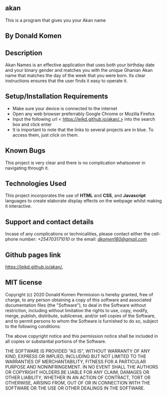 ## akan
This is a program that gives you your Akan name
## By Donald Komen

## Description
Akan Names is an effective application that uses both your birthday date and your binary gender and matches you with the unique Ghanian Akan name that matches the day of the week that you were born. Its clear instructions ensures that the user finds it easy to operate it.

## Setup/Installation Requirements
* Make sure your device is connected to the internet
* Open any web browser preferrably Google Chrome or Mozilla Firefox
* Input the following url < https://leikd.github.io/akan/.> into the search box and click enter
* It is important to note that the links to several projects are in blue. To access them, just click on them.

## Known Bugs
This project is very clear and there is no complication whatsoever in navigating through it.
## Technologies Used
This project incorporates the use of **HTML** and **CSS**, and **Javascript** languages to create elaborate display effects on the webpage whilst making it interactive.
## Support and contact details
Incase of any complications or technicalities, please contact either the cell-phone number: *+254703171010* or the email: *dkomen180@gmail.com*

## Github pages link
  <https://leikd.github.io/akan/.>


## MIT license

Copyright (c) 2020 Donald Komen
Permission is hereby granted, free of charge, to any person obtaining a copy
of this software and associated documentation files (the "Software"), to deal
in the Software without restriction, including without limitation the rights
to use, copy, modify, merge, publish, distribute, sublicense, and/or sell
copies of the Software, and to permit persons to whom the Software is
furnished to do so, subject to the following conditions:

The above copyright notice and this permission notice shall be included in all
copies or substantial portions of the Software.

THE SOFTWARE IS PROVIDED "AS IS", WITHOUT WARRANTY OF ANY KIND, EXPRESS OR
IMPLIED, INCLUDING BUT NOT LIMITED TO THE WARRANTIES OF MERCHANTABILITY,
FITNESS FOR A PARTICULAR PURPOSE AND NONINFRINGEMENT. IN NO EVENT SHALL THE
AUTHORS OR COPYRIGHT HOLDERS BE LIABLE FOR ANY CLAIM, DAMAGES OR OTHER
LIABILITY, WHETHER IN AN ACTION OF CONTRACT, TORT OR OTHERWISE, ARISING FROM,
OUT OF OR IN CONNECTION WITH THE SOFTWARE OR THE USE OR OTHER DEALINGS IN THE
SOFTWARE.
  
